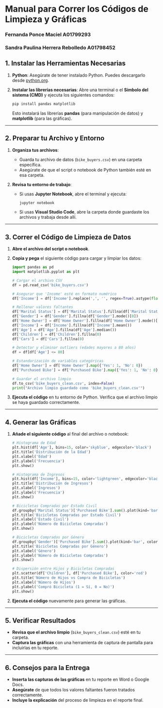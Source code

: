 # Manual para Correr los Códigos de Limpieza y Gráficas 

### Fernanda Ponce Maciel A01799293
### Sandra Paulina Herrera Rebolledo A01798452

## **1. Instalar las Herramientas Necesarias**
1. **Python**: Asegúrate de tener instalado Python. Puedes descargarlo desde [python.org](https://www.python.org/downloads/).  
2. **Instalar las librerías necesarias**:
   Abre una terminal o el **Símbolo del sistema (CMD)** y ejecuta los siguientes comandos:

   ```bash
   pip install pandas matplotlib
   ```

   Esto instalará las librerías **pandas** (para manipulación de datos) y **matplotlib** (para las gráficas).

---

## **2. Preparar tu Archivo y Entorno**
1. **Organiza tus archivos**:
   - Guarda tu archivo de datos (`bike_buyers.csv`) en una carpeta específica.
   - Asegúrate de que el script o notebook de Python también esté en esa carpeta.

2. **Revisa tu entorno de trabajo**:
   - Si usas **Jupyter Notebook**, abre el terminal y ejecuta:
     ```bash
     jupyter notebook
     ```
   - Si usas **Visual Studio Code**, abre la carpeta donde guardaste los archivos y trabaja desde allí.

---

## **3. Correr el Código de Limpieza de Datos**
1. **Abre el archivo del script o notebook**.
2. **Copia y pega** el siguiente código para cargar y limpiar los datos:

   ```python
   import pandas as pd
   import matplotlib.pyplot as plt

   # Cargar el archivo CSV
   df = pd.read_csv('bike_buyers.csv')

   # Asegurar que 'Income' esté en formato numérico
   df['Income'] = df['Income'].replace(',', '', regex=True).astype(float)

   # Rellenar valores faltantes
   df['Marital Status'] = df['Marital Status'].fillna(df['Marital Status'].mode()[0])
   df['Gender'] = df['Gender'].fillna(df['Gender'].mode()[0])
   df['Home Owner'] = df['Home Owner'].fillna(df['Home Owner'].mode()[0])
   df['Income'] = df['Income'].fillna(df['Income'].mean())
   df['Age'] = df['Age'].fillna(df['Age'].median())
   df['Children'] = df['Children'].fillna(0)
   df['Cars'] = df['Cars'].fillna(0)

   # Detectar y eliminar outliers (edades mayores a 80 años)
   df = df[df['Age'] <= 80]

   # Estandarización de variables categóricas
   df['Home Owner'] = df['Home Owner'].map({'Yes': 1, 'No': 0})
   df['Purchased Bike'] = df['Purchased Bike'].map({'Yes': 1, 'No': 0})

   # Guardar el archivo limpio
   df.to_csv('bike_buyers_clean.csv', index=False)
   print("Archivo limpio guardado como 'bike_buyers_clean.csv'")
   ```

3. **Ejecuta el código** en tu entorno de Python. Verifica que el archivo limpio se haya guardado correctamente.

---

## **4. Generar las Gráficas**
1. **Añade el siguiente código** al final del archivo o notebook:

   ```python
   # Histograma de Edad
   plt.hist(df['Age'], bins=15, color='skyblue', edgecolor='black')
   plt.title('Distribución de la Edad')
   plt.xlabel('Edad')
   plt.ylabel('Frecuencia')
   plt.show()

   # Histograma de Ingresos
   plt.hist(df['Income'], bins=15, color='lightgreen', edgecolor='black')
   plt.title('Distribución de Ingresos')
   plt.xlabel('Ingresos')
   plt.ylabel('Frecuencia')
   plt.show()

   # Bicicletas Compradas por Estado Civil
   df.groupby('Marital Status')['Purchased Bike'].sum().plot(kind='bar', color='orange', edgecolor='black')
   plt.title('Bicicletas Compradas por Estado Civil')
   plt.xlabel('Estado Civil')
   plt.ylabel('Número de Bicicletas Compradas')
   plt.show()

   # Bicicletas Compradas por Género
   df.groupby('Gender')['Purchased Bike'].sum().plot(kind='bar', color='purple', edgecolor='black')
   plt.title('Bicicletas Compradas por Género')
   plt.xlabel('Género')
   plt.ylabel('Número de Bicicletas Compradas')
   plt.show()

   # Dispersión entre Hijos y Bicicletas Compradas
   plt.scatter(df['Children'], df['Purchased Bike'], color='red')
   plt.title('Número de Hijos vs Compra de Bicicletas')
   plt.xlabel('Número de Hijos')
   plt.ylabel('Compró Bicicleta (1 = Sí, 0 = No)')
   plt.show()
   ```

2. **Ejecuta el código** nuevamente para generar las gráficas.

---

## **5. Verificar Resultados**
- **Revisa que el archivo limpio** (`bike_buyers_clean.csv`) esté en tu carpeta.
- **Captura las gráficas** con una herramienta de captura de pantalla para incluirlas en tu reporte.

---

## **6. Consejos para la Entrega**
- **Inserta las capturas de las gráficas** en tu reporte en Word o Google Docs.
- **Asegúrate** de que todos los valores faltantes fueron tratados correctamente.
- **Incluye la explicación** del proceso de limpieza en el reporte final.

